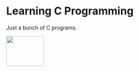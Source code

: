 # Learning C Programming

Just a bunch of C programs. 

<a href="https://replit.com/@stroyoes/learningcprogramming?v=1" target="_blank">
  <img src="https://img.shields.io/badge/Replit-DD1200?style=for-the-badge&logo=Replit&logoColor=white" width="100" height="80">
</a>
